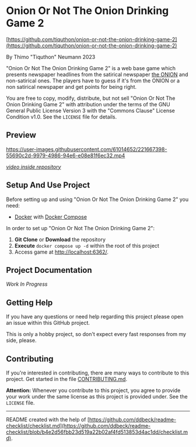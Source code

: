 # Onion Or Not The Onion Drinking Game 2

[https://github.com/tiquthon/onion-or-not-the-onion-drinking-game-2](https://github.com/tiquthon/onion-or-not-the-onion-drinking-game-2)

By Thimo "Tiquthon" Neumann 2023

"Onion Or Not The Onion Drinking Game 2" is a web base game which presents newspaper headlines from the satirical newspaper [the ONION](https://www.theonion.com/) and non-satirical ones.
The players have to guess if it's from the ONION or a non satirical newspaper and get points for being right.

You are free to copy, modify, distribute, but not sell "Onion Or Not The Onion Drinking Game 2" with attribution under the terms of the GNU General Public License Version 3 with the "Commons Clause" License Condition v1.0.
See the `LICENSE` file for details.

## Preview

https://user-images.githubusercontent.com/61014652/221667398-55690c2d-9979-4986-94e6-e08e81f6ec32.mp4

*[video inside repository](assets/preview.mp4)*

## Setup And Use Project

Before setting up and using "Onion Or Not The Onion Drinking Game 2" you need:
- [Docker](https://www.docker.com/) with [Docker Compose](https://docs.docker.com/compose/)

In order to set up "Onion Or Not The Onion Drinking Game 2":
1. **Git Clone** or **Download** the repository
2. **Execute** `docker compose up -d` within the root of this project
3. Access game at [http://localhost:6362/](http://localhost:6362/).

## Project Documentation

*Work In Progress*

## Getting Help

If you have any questions or need help regarding this project please open an issue within this GitHub project.

This is only a hobby project, so don't expect every fast responses from my side, please.

## Contributing

If you're interested in contributing, there are many ways to contribute to this project.
Get started in the file [CONTRIBUTING.md](CONTRIBUTING.md).

**Attention:** Whenever you contribute to this project, you agree to provide your work under the same license as this project is provided under.
See the `LICENSE` file.

---

README created with the help of [https://github.com/ddbeck/readme-checklist/checklist.md](https://github.com/ddbeck/readme-checklist/blob/b4e2d56fbb23d519a22b02af4fd513853d4ac1dd/checklist.md).

